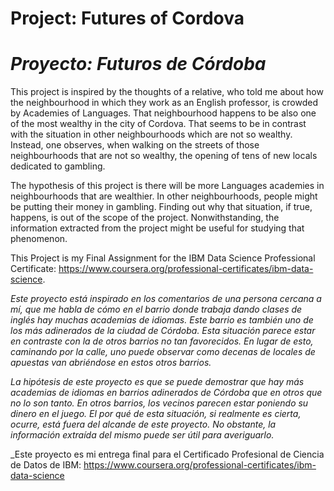 # Project: Futures of Cordova
# _Proyecto: Futuros de Córdoba_

This project is inspired by the thoughts of a relative, who told me about how the neighbourhood in which they work as an English professor, is crowded by Academies of Languages. That neighbourhood happens to be also one of the most wealthy in the city of Cordova. That seems to be in contrast with the situation in other neighbourhoods which are not so wealthy. Instead, one observes, when walking on the streets of those neighbourhoods that are not so wealthy, the opening of tens of new locals dedicated to gambling.

The hypothesis of this project is there will be more Languages academies in neighbourhoods that are wealthier. In other neighbourhoods, people might be putting their money in gambling. Finding out why that situation, if true, happens, is out of the scope of the project. Nonwithstanding, the information extracted from the project might be useful for studying that phenomenon.

This Project is my Final Assignment for the IBM Data Science Professional Certificate: https://www.coursera.org/professional-certificates/ibm-data-science.

_Este proyecto está inspirado en los comentarios de una persona cercana a mí, que me habla de cómo en el barrio donde trabaja dando clases de inglés hay muchas academias de idiomas. Este barrio es también uno de los más adinerados de la ciudad de Córdoba. Esta situación parece estar en contraste con la de otros barrios no tan favorecidos. En lugar de esto, caminando por la calle, uno puede observar como decenas de locales de apuestas van abriéndose en estos otros barrios._

_La hipótesis de este proyecto es que se puede demostrar que hay más academias de idiomas en barrios adinerados de Córdoba que en otros que no lo son tanto. En otros barrios, los vecinos parecen estar poniendo su dinero en el juego. El por qué de esta situación, si realmente es cierta, ocurre, está fuera del alcande de este proyecto. No obstante, la información extraída del mismo puede ser útil para averiguarlo._

_Este proyecto es mi entrega final para el Certificado Profesional de Ciencia de Datos de IBM: https://www.coursera.org/professional-certificates/ibm-data-science
